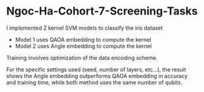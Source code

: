 # Ngoc-Ha-Cohort-7-Screening-Tasks

I implemented 2 kernel SVM models to classify the iris dataset

- Model 1 uses QAOA embedding to compute the kernel
- Model 2 uses Angle embedding to compute the kernel

Training involves optimization of the data encoding scheme.

For the specific settings used (seed, number of layers, etc...), the result shows the Angle embedding outperforms QAOA embedding in accuracy and training time, while both method uses the same number of qubits.
